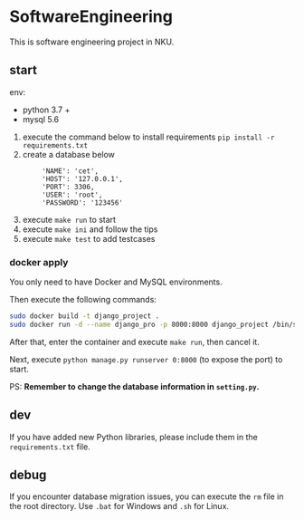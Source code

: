 # SoftwareEngineering
This is software engineering project in NKU.

## start
env:
- python 3.7 +
- mysql 5.6

1. execute the command below to install requirements
`pip install -r requirements.txt`
2. create a database below
```
        'NAME': 'cet',
        'HOST': '127.0.0.1', 
        'PORT': 3306, 
        'USER': 'root',
        'PASSWORD': '123456'
```
3. execute `make run` to start
4. execute `make ini` and follow the tips
5. execute `make test` to add testcases


### docker apply

You only need to have Docker and MySQL environments.

Then execute the following commands:

```sh
sudo docker build -t django_project .
sudo docker run -d --name django_pro -p 8000:8000 django_project /bin/sh -c "while true;do echo hello;sleep 5;done"
```

After that, enter the container and execute `make run`, then cancel it.

Next, execute `python manage.py runserver 0:8000` (to expose the port) to start.

PS: **Remember to change the database information in `setting.py`.**

## dev
If you have added new Python libraries, please include them in the `requirements.txt` file.

## debug
If you encounter database migration issues, you can execute the `rm` file in the root directory. Use `.bat` for Windows and `.sh` for Linux.